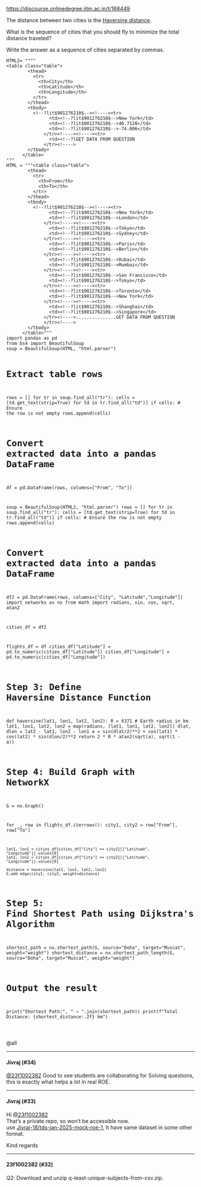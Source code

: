 https://discourse.onlinedegree.iitm.ac.in/t/168449

The distance between two cities is the <a href="https://pypi.org/project/haversine/" rel="noopener nofollow ugc">Haversine distance</a>.</p>
<p>What is the sequence of cities that you should fly to minimize the total distance traveled?</p>
<p>Write the answer as a sequence of cities separated by commas.</p>
<pre><code class="lang-auto">HTML2= """"
&lt;table class="table"&gt;
        &lt;thead&gt;
          &lt;tr&gt;
            &lt;th&gt;City&lt;/th&gt;
            &lt;th&gt;Latitude&lt;/th&gt;
            &lt;th&gt;Longitude&lt;/th&gt;
          &lt;/tr&gt;
        &lt;/thead&gt;
        &lt;tbody&gt;
          &lt;!--?lit$901276210$--&gt;&lt;!----&gt;&lt;tr&gt;
                &lt;td&gt;&lt;!--?lit$901276210$--&gt;New York&lt;/td&gt;
                &lt;td&gt;&lt;!--?lit$901276210$--&gt;40.7128&lt;/td&gt;
                &lt;td&gt;&lt;!--?lit$901276210$--&gt;-74.006&lt;/td&gt;
              &lt;/tr&gt;&lt;!----&gt;&lt;!----&gt;&lt;tr&gt;
                &lt;td&gt;&lt;!--?lGET DATA FROM QUESTION
              &lt;/tr&gt;&lt;!----&gt;
        &lt;/tbody&gt;
      &lt;/table&gt;
"""
HTML = """&lt;table class="table"&gt;
        &lt;thead&gt;
          &lt;tr&gt;
            &lt;th&gt;From&lt;/th&gt;
            &lt;th&gt;To&lt;/th&gt;
          &lt;/tr&gt;
        &lt;/thead&gt;
        &lt;tbody&gt;
          &lt;!--?lit$901276210$--&gt;&lt;!----&gt;&lt;tr&gt;
                &lt;td&gt;&lt;!--?lit$901276210$--&gt;New York&lt;/td&gt;
                &lt;td&gt;&lt;!--?lit$901276210$--&gt;London&lt;/td&gt;
              &lt;/tr&gt;&lt;!----&gt;&lt;!----&gt;&lt;tr&gt;
                &lt;td&gt;&lt;!--?lit$901276210$--&gt;Tokyo&lt;/td&gt;
                &lt;td&gt;&lt;!--?lit$901276210$--&gt;Sydney&lt;/td&gt;
              &lt;/tr&gt;&lt;!----&gt;&lt;!----&gt;&lt;tr&gt;
                &lt;td&gt;&lt;!--?lit$901276210$--&gt;Paris&lt;/td&gt;
                &lt;td&gt;&lt;!--?lit$901276210$--&gt;Berlin&lt;/td&gt;
              &lt;/tr&gt;&lt;!----&gt;&lt;!----&gt;&lt;tr&gt;
                &lt;td&gt;&lt;!--?lit$901276210$--&gt;Dubai&lt;/td&gt;
                &lt;td&gt;&lt;!--?lit$901276210$--&gt;Mumbai&lt;/td&gt;
              &lt;/tr&gt;&lt;!----&gt;&lt;!----&gt;&lt;tr&gt;
                &lt;td&gt;&lt;!--?lit$901276210$--&gt;San Francisco&lt;/td&gt;
                &lt;td&gt;&lt;!--?lit$901276210$--&gt;Tokyo&lt;/td&gt;
              &lt;/tr&gt;&lt;!----&gt;&lt;!----&gt;&lt;tr&gt;
                &lt;td&gt;&lt;!--?lit$901276210$--&gt;Toronto&lt;/td&gt;
                &lt;td&gt;&lt;!--?lit$901276210$--&gt;New York&lt;/td&gt;
              &lt;/tr&gt;&lt;!----&gt;&lt;!----&gt;&lt;tr&gt;
                &lt;td&gt;&lt;!--?lit$901276210$--&gt;Shanghai&lt;/td&gt;
                &lt;td&gt;&lt;!--?lit$901276210$--&gt;Singapore&lt;/td&gt;
              &lt;/tr&gt;&lt;!----&gt;...............GET DATA FROM QUESTION
              &lt;/tr&gt;&lt;!----&gt;
        &lt;/tbody&gt;
      &lt;/table&gt;"""
import pandas as pd
from bs4 import BeautifulSoup
soup = BeautifulSoup(HTML, "html.parser")

# Extract table rows
rows = []
for tr in soup.find_all("tr"):
    cells = [td.get_text(strip=True) for td in tr.find_all("td")]
    if cells:  # Ensure the row is not empty
        rows.append(cells)

# Convert extracted data into a pandas DataFrame
df = pd.DataFrame(rows, columns=["From", "To"])


soup = BeautifulSoup(HTML2, "html.parser")
rows = []
for tr in soup.find_all("tr"):
    cells = [td.get_text(strip=True) for td in tr.find_all("td")]
    if cells:  # Ensure the row is not empty
        rows.append(cells)

# Convert extracted data into a pandas DataFrame
df2 = pd.DataFrame(rows, columns=["City", "Latitude","Longitude"])
import networkx as nx
from math import radians, sin, cos, sqrt, atan2


cities_df = df2


flights_df = df
cities_df["Latitude"] = pd.to_numeric(cities_df["Latitude"])
cities_df["Longitude"] = pd.to_numeric(cities_df["Longitude"])

# Step 3: Define Haversine Distance Function
def haversine(lat1, lon1, lat2, lon2):
    R = 6371  # Earth radius in km
    lat1, lon1, lat2, lon2 = map(radians, [lat1, lon1, lat2, lon2])
    dlat, dlon = lat2 - lat1, lon2 - lon1
    a = sin(dlat/2)**2 + cos(lat1) * cos(lat2) * sin(dlon/2)**2
    return 2 * R * atan2(sqrt(a), sqrt(1 - a))

# Step 4: Build Graph with NetworkX
G = nx.Graph()

for _, row in flights_df.iterrows():
    city1, city2 = row["From"], row["To"]
    
    lat1, lon1 = cities_df[cities_df["City"] == city1][["Latitude", "Longitude"]].values[0]
    lat2, lon2 = cities_df[cities_df["City"] == city2][["Latitude", "Longitude"]].values[0]
    
    distance = haversine(lat1, lon1, lat2, lon2)
    G.add_edge(city1, city2, weight=distance)

# Step 5: Find Shortest Path using Dijkstra's Algorithm
shortest_path = nx.shortest_path(G, source="Doha", target="Muscat", weight="weight")
shortest_distance = nx.shortest_path_length(G, source="Doha", target="Muscat", weight="weight")

# Output the result
print("Shortest Path:", " → ".join(shortest_path))
print(f"Total Distance: {shortest_distance:.2f} km")

</code></pre>
<p><span class="mention">@all</span></p><hr>

<h4>Jivraj (#34)</h4>
<p><a class="mention" href="/u/23f1002382">@23f1002382</a> Good to see students are collaborating for Solving questions, this is exactly what helps a lot in real ROE.</p><hr>

<h4>Jivraj (#33)</h4>
<p>Hi <a class="mention" href="/u/23f1002382">@23f1002382</a><br/>
That’s a private repo, so won’t be accessible now.<br/>
use <a href="https://github.com/Jivraj-18/tds-jan-2025-mock-roe-1" rel="noopener nofollow ugc">Jivraj-18/tds-jan-2025-mock-roe-1</a>, It have same dataset in some other format.</p>
<p>Kind regards</p><hr>

<h4>23f1002382 (#32)</h4>
<p>Q2: Download and unzip q-least-unique-subjects-from-csv.zip.